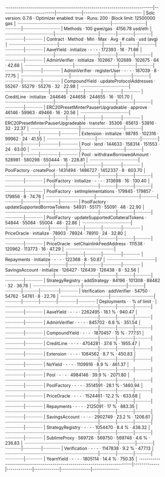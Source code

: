 ·--------------------------------------------------------------------------|---------------------------|-------------|-----------------------------·
|                           Solc version: 0.7.6                            ·  Optimizer enabled: true  ·  Runs: 200  ·  Block limit: 12500000 gas  │
···········································································|···························|·············|······························
|  Methods                                                                 ·              100 gwei/gas               ·       4156.78 usd/eth       │
·······································|···································|·············|·············|·············|···············|··············
|  Contract                            ·  Method                           ·  Min        ·  Max        ·  Avg        ·  # calls      ·  usd (avg)  │
·······································|···································|·············|·············|·············|···············|··············
|  AaveYield                           ·  initialize                       ·          -  ·          -  ·     172393  ·           16  ·      71.66  │
·······································|···································|·············|·············|·············|···············|··············
|  AdminVerifier                       ·  initialize                       ·     102667  ·     102689  ·     102675  ·           64  ·      42.68  │
·······································|···································|·············|·············|·············|···············|··············
|  AdminVerifier                       ·  registerUser                     ·          -  ·          -  ·     187039  ·            8  ·      77.75  │
·······································|···································|·············|·············|·············|···············|··············
|  CompoundYield                       ·  updateProtocolAddresses          ·      55267  ·      55279  ·      55276  ·           32  ·      22.98  │
·······································|···································|·············|·············|·············|···············|··············
|  CreditLine                          ·  initialize                       ·     244646  ·     244658  ·     244655  ·           16  ·     101.70  │
·······································|···································|·············|·············|·············|···············|··············
|  ERC20PresetMinterPauserUpgradeable  ·  approve                          ·      46146  ·      59963  ·      49466  ·           16  ·      20.56  │
·······································|···································|·············|·············|·············|···············|··············
|  ERC20PresetMinterPauserUpgradeable  ·  transfer                         ·      35306  ·      65613  ·      53816  ·           32  ·      22.37  │
·······································|···································|·············|·············|·············|···············|··············
|  Extension                           ·  initialize                       ·      98785  ·     102316  ·      99962  ·           24  ·      41.55  │
·······································|···································|·············|·············|·············|···············|··············
|  Pool                                ·  lend                             ·     144633  ·     158314  ·     151553  ·           24  ·      63.00  │
·······································|···································|·············|·············|·············|···············|··············
|  Pool                                ·  withdrawBorrowedAmount           ·     528981  ·     580298  ·     550444  ·           16  ·     228.81  │
·······································|···································|·············|·············|·············|···············|··············
|  PoolFactory                         ·  createPool                       ·    1431494  ·    1486727  ·    1452337  ·            8  ·     603.70  │
·······································|···································|·············|·············|·············|···············|··············
|  PoolFactory                         ·  initialize                       ·          -  ·          -  ·     313698  ·           16  ·     130.40  │
·······································|···································|·············|·············|·············|···············|··············
|  PoolFactory                         ·  setImplementations               ·     179845  ·     179857  ·     179856  ·            8  ·      74.76  │
·······································|···································|·············|·············|·············|···············|··············
|  PoolFactory                         ·  updateSupportedBorrowTokens      ·      54931  ·      55171  ·      55091  ·           48  ·      22.90  │
·······································|···································|·············|·············|·············|···············|··············
|  PoolFactory                         ·  updateSupportedCollateralTokens  ·      54844  ·      55084  ·      55004  ·           48  ·      22.86  │
·······································|···································|·············|·············|·············|···············|··············
|  PriceOracle                         ·  initialize                       ·      78903  ·      78924  ·      78910  ·           24  ·      32.80  │
·······································|···································|·············|·············|·············|···············|··············
|  PriceOracle                         ·  setChainlinkFeedAddress          ·     111538  ·     120962  ·     113773  ·           16  ·      47.29  │
·······································|···································|·············|·············|·············|···············|··············
|  Repayments                          ·  initialize                       ·          -  ·          -  ·     122368  ·            8  ·      50.87  │
·······································|···································|·············|·············|·············|···············|··············
|  SavingsAccount                      ·  initialize                       ·     126427  ·     126439  ·     126438  ·            8  ·      52.56  │
·······································|···································|·············|·············|·············|···············|··············
|  StrategyRegistry                    ·  addStrategy                      ·      84196  ·     101308  ·      88482  ·           32  ·      36.78  │
·······································|···································|·············|·············|·············|···············|··············
|  Verification                        ·  addVerifier                      ·      54750  ·      54762  ·      54761  ·            8  ·      22.76  │
·······································|···································|·············|·············|·············|···············|··············
|  Deployments                                                             ·                                         ·  % of limit   ·             │
···········································································|·············|·············|·············|···············|··············
|  AaveYield                                                               ·          -  ·          -  ·    2262495  ·       18.1 %  ·     940.47  │
···········································································|·············|·············|·············|···············|··············
|  AdminVerifier                                                           ·          -  ·          -  ·     845702  ·        6.8 %  ·     351.54  │
···········································································|·············|·············|·············|···············|··············
|  CompoundYield                                                           ·          -  ·          -  ·    1870457  ·         15 %  ·     777.51  │
···········································································|·············|·············|·············|···············|··············
|  CreditLine                                                              ·          -  ·          -  ·    4704281  ·       37.6 %  ·    1955.47  │
···········································································|·············|·············|·············|···············|··············
|  Extension                                                               ·          -  ·          -  ·    1084562  ·        8.7 %  ·     450.83  │
···········································································|·············|·············|·············|···············|··············
|  NoYield                                                                 ·          -  ·          -  ·    1109916  ·        8.9 %  ·     461.37  │
···········································································|·············|·············|·············|···············|··············
|  Pool                                                                    ·          -  ·          -  ·    4984146  ·       39.9 %  ·    2071.80  │
···········································································|·············|·············|·············|···············|··············
|  PoolFactory                                                             ·          -  ·          -  ·    3514591  ·       28.1 %  ·    1460.94  │
···········································································|·············|·············|·············|···············|··············
|  PriceOracle                                                             ·          -  ·          -  ·    1524461  ·       12.2 %  ·     633.68  │
···········································································|·············|·············|·············|···············|··············
|  Repayments                                                              ·          -  ·          -  ·    2125091  ·         17 %  ·     883.35  │
···········································································|·············|·············|·············|···············|··············
|  SavingsAccount                                                          ·          -  ·          -  ·    2902749  ·       23.2 %  ·    1206.61  │
···········································································|·············|·············|·············|···············|··············
|  StrategyRegistry                                                        ·          -  ·          -  ·    1054470  ·        8.4 %  ·     438.32  │
···········································································|·············|·············|·············|···············|··············
|  SublimeProxy                                                            ·     569726  ·     569750  ·     569748  ·        4.6 %  ·     236.83  │
···········································································|·············|·············|·············|···············|··············
|  Verification                                                            ·          -  ·          -  ·    1147838  ·        9.2 %  ·     477.13  │
···········································································|·············|·············|·············|···············|··············
|  YearnYield                                                              ·          -  ·          -  ·    1805114  ·       14.4 %  ·     750.35  │
·--------------------------------------------------------------------------|-------------|-------------|-------------|---------------|-------------·